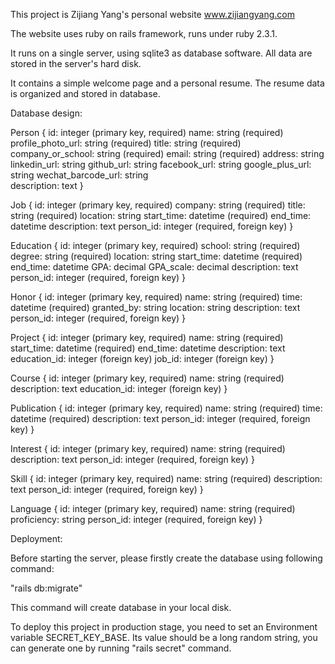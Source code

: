 This project is Zijiang Yang's personal website www.zijiangyang.com

The website uses ruby on rails framework, runs under ruby 2.3.1.

It runs on a single server, using sqlite3 as database software. All data are stored in the server's hard disk.

It contains a simple welcome page and a personal resume. The resume data is organized and stored in database.

Database design:

Person {
    id: integer (primary key, required)
    name: string (required)
    profile_photo_url: string (required)
    title: string (required)
    company_or_school: string (required)
    email: string (required)
    address: string
    linkedin_url: string
    github_url: string
    facebook_url: string
    google_plus_url: string
    wechat_barcode_url: string    
    description: text
}

Job {
    id: integer (primary key, required)
    company: string (required)
    title: string (required)
    location: string
    start_time: datetime (required)
    end_time: datetime
    description: text
    person_id: integer (required, foreign key)
}

Education {
    id: integer (primary key, required)
    school: string (required)
    degree: string (required)
    location: string
    start_time: datetime (required)
    end_time: datetime
    GPA: decimal
    GPA_scale: decimal
    description: text
    person_id: integer (required, foreign key)
}

Honor {
    id: integer (primary key, required)
    name: string (required)
    time: datetime (required)
    granted_by: string
    location: string
    description: text
    person_id: integer (required, foreign key)
}

Project {
    id: integer (primary key, required)
    name: string (required)
    start_time: datetime (required)
    end_time: datetime
    description: text
    education_id: integer (foreign key)
    job_id: integer (foreign key)
}

Course {
    id: integer (primary key, required)
    name: string (required)
    description: text
    education_id: integer (foreign key)
}

Publication {
    id: integer (primary key, required)
    name: string (required)
    time: datetime (required)
    description: text
    person_id: integer (required, foreign key)
}

Interest {
    id: integer (primary key, required)
    name: string (required)
    description: text
    person_id: integer (required, foreign key)
}

Skill {
    id: integer (primary key, required)
    name: string (required)
    description: text
    person_id: integer (required, foreign key)
}

Language {
    id: integer (primary key, required)
    name: string (required)
    proficiency: string
    person_id: integer (required, foreign key)
}

Deployment:

Before starting the server, please firstly create the database using following command:

"rails db:migrate"

This command will create database in your local disk.

To deploy this project in production stage, you need to set an Environment variable SECRET_KEY_BASE. Its value should be a long random string, you can generate one by running "rails secret" command.
